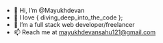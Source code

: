 - 👋 Hi, I’m @Mayukhdevan
- 👀 I love { diving_deep_into_the_code };
- 🌱 I’m a full stack web developer/freelancer
- 📫 Reach me at mayukhdevansahu121@gmail.com

<!---
Mayukhdevan/Mayukhdevan is a ✨ special ✨ repository because its `README.md` (this file) appears on your GitHub profile.
You can click the Preview link to take a look at your changes.
--->
